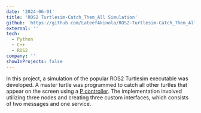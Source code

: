 ```yaml
---
date: '2024-06-01'
title: 'ROS2 Turtlesim-Catch_Them_All Simulation'
github: 'https://github.com/LateefAkinola/ROS2-Turtlesim-Catch_Them_All-Project'
external: ''
tech:
  - Python
  - C++
  - ROS2
company: ''
showInProjects: false
---
```


In this project, a simulation of the popular ROS2 Turtlesim executable was developed. A master turtle was programmed to catch all other turtles that appear on the screen using a [P controller](). The implementation involved utilizing three nodes and creating three custom interfaces, which consists of two messages and one service.
